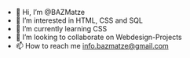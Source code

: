 - 👋 Hi, I’m @BAZMatze
- 👀 I’m interested in HTML, CSS and SQL
- 🌱 I’m currently learning CSS
- 💞️ I’m looking to collaborate on Webdesign-Projects
- 📫 How to reach me info.bazmatze@gmail.com

<!---
BAZMatze/BAZMatze is a ✨ special ✨ repository because its `README.md` (this file) appears on your GitHub profile.
You can click the Preview link to take a look at your changes.
--->
